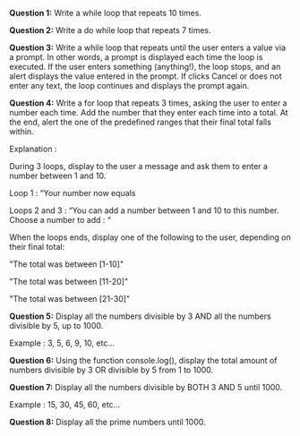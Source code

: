 **Question 1:** Write a while loop that repeats 10 times.

**Question 2:** Write a do while loop that repeats 7 times.

**Question 3:** Write a while loop that repeats until the user enters a value via a prompt. In other words, a prompt is displayed each time the loop is executed. If the user enters something (anything!), the loop stops, and an alert displays the value entered in the prompt. If clicks Cancel or does not enter any text, the loop continues and displays the prompt again.

**Question 4:** Write a for loop that repeats 3 times, asking the user to enter a number each time. Add the number that they enter each time into a total. At the end, alert the one of the predefined ranges that their final total falls within.

Explanation : 

During 3 loops, display to the user a message and ask them to enter a number between 1 and 10.

Loop 1 : “Your number now equals <value number>

Loops 2 and 3 : “You can add a number between 1 and 10 to this number. Choose a number to add : “

When the loops ends, display one of the following to the user, depending on their final total: 

"The total was between [1-10]"

"The total was between [11-20]"

"The total was between [21-30]"

**Question 5:** Display all the numbers divisible by 3 AND all the numbers divisible by 5, up to 1000.

Example : 3, 5, 6, 9, 10, etc…

**Question 6:** Using the function console.log(), display the total amount of numbers divisible by 3 OR divisible by 5 from 1 to 1000.

**Question 7:** Display all the numbers divisible by BOTH 3 AND 5 until 1000.

Example : 15, 30, 45, 60, etc…

**Question 8:** Display all the prime numbers until 1000.
